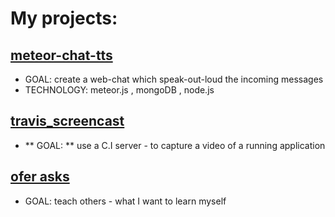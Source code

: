 My projects:
==================
 

[meteor-chat-tts](https://github.com/brownman/meteor-chat-tts) 
-----
- GOAL: create a web-chat which speak-out-loud the incoming messages
- TECHNOLOGY: meteor.js , mongoDB , node.js
 

[travis_screencast](https://github.com/brownman/travis_screencast)
-------
- ** GOAL: ** use a C.I server - to capture a video of a running application


[ofer asks](https://github.com/brownman/ofer_asks)
-----
- GOAL: teach others - what I want to learn myself
